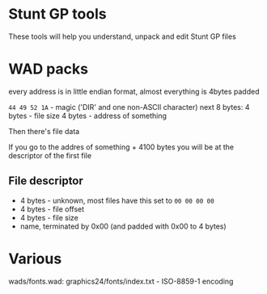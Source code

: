 Stunt GP tools
==
These tools will help you understand, unpack and edit Stunt GP files

# WAD packs
every address is in little endian format, almost everything is 4bytes padded

`44 49 52 1A` - magic ('DIR' and one non-ASCII character)
next 8 bytes:
4 bytes - file size
4 bytes - address of something

Then there's file data

If you go to the addres of something + 4100 bytes you will be at the descriptor of the first file

## File descriptor

* 4 bytes - unknown, most files have this set to `00 00 00 00`
* 4 bytes - file offset
* 4 bytes - file size
* name, terminated by 0x00 (and padded with 0x00 to 4 bytes)


# Various

wads/fonts.wad: graphics24/fonts/index.txt - ISO-8859-1 encoding
